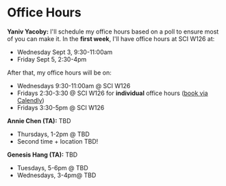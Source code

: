 # Office Hours

**Yaniv Yacoby:** I'll schedule my office hours based on a poll to ensure most of you can make it. In the **first week**, I'll have office hours at SCI W126 at:
* Wednesday Sept 3, 9:30-11:00am
* Friday Sept 5, 2:30-4pm

After that, my office hours will be on:
* Wednesdays 9:30-11:00am @ SCI W126
* Fridays 2:30-3:30 @ SCI W126 for **individual** office hours ([book via Calendly](https://calendly.com/yanivyacoby/office-hours))
* Fridays 3:30-5pm @ SCI W126
  
**Annie Chen (TA):** TBD
* Thursdays, 1-2pm @ TBD
* Second time + location TBD!

**Genesis Hang (TA):** TBD
* Tuesdays, 5-6pm @ TBD
* Wednesdays, 3-4pm@ TBD



